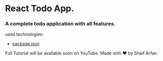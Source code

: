 # React Todo App.

### A complete todo application with all features.

used technologies:

- [package.json](https://github.com/ShaifArfan/react-todo-app/blob/main/package.json)

Full Tutorial will be available soon on YouTube.
Made with ❤️ by Shaif Arfan.
